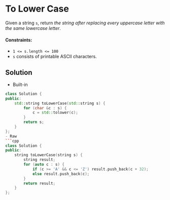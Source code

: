 # To Lower Case
Given a string `s`, return *the string after replacing every uppercase letter with the same lowercase letter*.

#### Constraints:
- `1 <= s.length <= 100`
- `s` consists of printable ASCII characters.

## Solution
- Built-in
```cpp
class Solution {
public:
    std::string toLowerCase(std::string s) {
        for (char &c : s) {
            c = std::tolower(c); 
        }
        return s;
    }
};
- Raw
```cpp
class Solution {
public:
    string toLowerCase(string s) {
        string result;
        for (auto c : s) {
            if (c >= 'A' && c <= 'Z') result.push_back(c + 32);
            else result.push_back(c);
        }
        return result;
    }
};
```